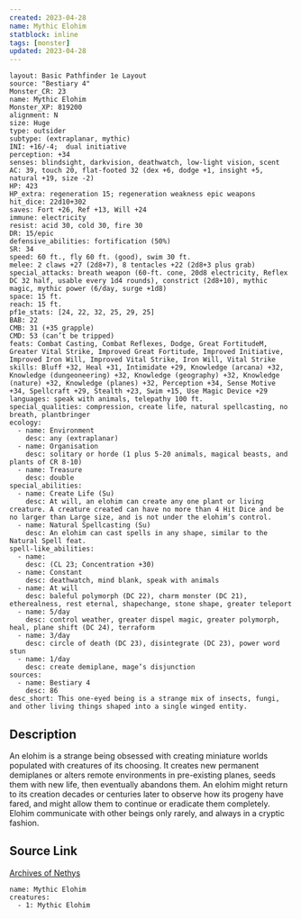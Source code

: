 ```yaml
---
created: 2023-04-28
name: Mythic Elohim
statblock: inline
tags: [monster]
updated: 2023-04-28
---
```

```statblock
layout: Basic Pathfinder 1e Layout
source: "Bestiary 4"
Monster_CR: 23
name: Mythic Elohim
Monster_XP: 819200
alignment: N
size: Huge
type: outsider
subtype: (extraplanar, mythic)
INI: +16/-4;  dual initiative
perception: +34
senses: blindsight, darkvision, deathwatch, low-light vision, scent
AC: 39, touch 20, flat-footed 32 (dex +6, dodge +1, insight +5, natural +19, size -2)
HP: 423
HP_extra: regeneration 15; regeneration weakness epic weapons
hit_dice: 22d10+302
saves: Fort +26, Ref +13, Will +24
immune: electricity
resist: acid 30, cold 30, fire 30
DR: 15/epic
defensive_abilities: fortification (50%)
SR: 34
speed: 60 ft., fly 60 ft. (good), swim 30 ft.
melee: 2 claws +27 (2d8+7), 8 tentacles +22 (2d8+3 plus grab)
special_attacks: breath weapon (60-ft. cone, 20d8 electricity, Reflex DC 32 half, usable every 1d4 rounds), constrict (2d8+10), mythic magic, mythic power (6/day, surge +1d8)
space: 15 ft.
reach: 15 ft.
pf1e_stats: [24, 22, 32, 25, 29, 25]
BAB: 22
CMB: 31 (+35 grapple)
CMD: 53 (can’t be tripped)
feats: Combat Casting, Combat Reflexes, Dodge, Great FortitudeM, Greater Vital Strike, Improved Great Fortitude, Improved Initiative, Improved Iron Will, Improved Vital Strike, Iron Will, Vital Strike
skills: Bluff +32, Heal +31, Intimidate +29, Knowledge (arcana) +32, Knowledge (dungeoneering) +32, Knowledge (geography) +32, Knowledge (nature) +32, Knowledge (planes) +32, Perception +34, Sense Motive +34, Spellcraft +29, Stealth +23, Swim +15, Use Magic Device +29
languages: speak with animals, telepathy 100 ft.
special_qualities: compression, create life, natural spellcasting, no breath, plantbringer
ecology:
  - name: Environment
    desc: any (extraplanar)
  - name: Organisation
    desc: solitary or horde (1 plus 5-20 animals, magical beasts, and plants of CR 8-10)
  - name: Treasure
    desc: double
special_abilities:
  - name: Create Life (Su)
    desc: At will, an elohim can create any one plant or living creature. A creature created can have no more than 4 Hit Dice and be no larger than Large size, and is not under the elohim’s control.
  - name: Natural Spellcasting (Su)
    desc: An elohim can cast spells in any shape, similar to the Natural Spell feat.
spell-like_abilities:
  - name:
    desc: (CL 23; Concentration +30)
  - name: Constant
    desc: deathwatch, mind blank, speak with animals
  - name: At will
    desc: baleful polymorph (DC 22), charm monster (DC 21), etherealness, rest eternal, shapechange, stone shape, greater teleport
  - name: 5/day
    desc: control weather, greater dispel magic, greater polymorph, heal, plane shift (DC 24), terraform
  - name: 3/day
    desc: circle of death (DC 23), disintegrate (DC 23), power word stun
  - name: 1/day
    desc: create demiplane, mage’s disjunction
sources:
  - name: Bestiary 4
    desc: 86
desc_short: This one-eyed being is a strange mix of insects, fungi, and other living things shaped into a single winged entity.
```
## Description
An elohim is a strange being obsessed with creating miniature worlds populated with creatures of its choosing. It creates new permanent demiplanes or alters remote environments in pre-existing planes, seeds them with new life, then eventually abandons them. An elohim might return to its creation decades or centuries later to observe how its progeny have fared, and might allow them to continue or eradicate them completely. Elohim communicate with other beings only rarely, and always in a cryptic fashion.
## Source Link
[Archives of Nethys](https://aonprd.com/MythicMonsterDisplay.aspx?ItemName=Elohim)
```encounter-table
name: Mythic Elohim
creatures:
  - 1: Mythic Elohim
```
